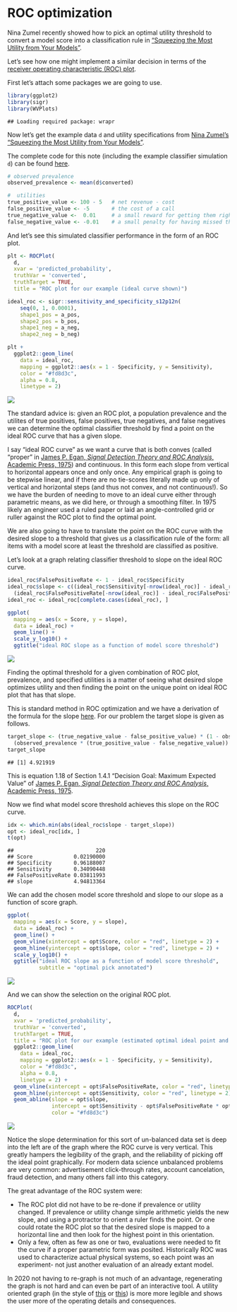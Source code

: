 ROC optimization
================

Nina Zumel recently showed how to pick an optimal utility threshold to
convert a model score into a classification rule in [“Squeezing the Most
Utility from Your
Models”](https://win-vector.com/2020/10/05/squeezing-the-most-utility-from-your-models/).

Let’s see how one might implement a similar decision in terms of the
[receiver operating characteristic (ROC)
plot](https://en.wikipedia.org/wiki/Receiver_operating_characteristic).

First let’s attach some packages we are going to use.

``` r
library(ggplot2)
library(sigr)
library(WVPlots)
```

    ## Loading required package: wrapr

Now let’s get the example data `d` and utility specifications from [Nina
Zumel’s “Squeezing the Most Utility from Your
Models”](https://win-vector.com/2020/10/05/squeezing-the-most-utility-from-your-models/).

The complete code for this note (including the example classifier
simulation `d`) can be found
[here](https://github.com/WinVector/sigr/blob/main/extras/utility_modeling/ROC_optimization.Rmd).

``` r
# observed prevalence
observed_prevalence <- mean(d$converted)

#  utilities
true_positive_value <- 100 - 5   # net revenue - cost
false_positive_value <- -5       # the cost of a call
true_negative_value <-  0.01     # a small reward for getting them right
false_negative_value <- -0.01    # a small penalty for having missed them
```

And let’s see this simulated classifier performance in the form of an
ROC plot.

``` r
plt <- ROCPlot(
  d,
  xvar = 'predicted_probability',
  truthVar = 'converted',
  truthTarget = TRUE,
  title = "ROC plot for our example (ideal curve shown)")

ideal_roc <- sigr::sensitivity_and_specificity_s12p12n(
    seq(0, 1, 0.0001),
    shape1_pos = a_pos,
    shape2_pos = b_pos,
    shape1_neg = a_neg,
    shape2_neg = b_neg)

plt + 
  ggplot2::geom_line(
    data = ideal_roc,
    mapping = ggplot2::aes(x = 1 - Specificity, y = Sensitivity),
    color = "#fd8d3c",
    alpha = 0.8,
    linetype = 2)
```

![](ROC_optimization_files/figure-gfm/unnamed-chunk-4-1.png)<!-- -->

The standard advice is: given an ROC plot, a population prevalence and
the utilites of true positives, false positives, true negatives, and
false negatives we can determine the optimal classifier threshold by
find a point on the ideal ROC curve that has a given slope.

I say “ideal ROC curve” as we want a curve that is both conves (called
“proper” in [James P. Egan, *Signal Detection Theory and ROC
Analysis*, Academic Press,
1975](https://www.amazon.com/SDT/dp/0122328507)) and continuous. In this
form each slope from vertical to horizontal appears once and only once.
Any empirical graph is going to be stepwise linear, and if there are no
tie-scores literally made up only of vertical and horizontal steps (and
thus not convex, and not continuous\!). So we have the burden of needing
to move to an ideal curve either through parametric means, as we did
here, or through a smoothing filter. In 1975 likely an engineer used a
ruled paper or laid an angle-controlled grid or ruller against the ROC
plot to find the optimal point.

We are also going to have to translate the point on the ROC curve with
the desired slope to a threshold that gives us a classification rule of
the form: all items with a model score at least the threshold are
classified as positive.

Let’s look at a graph relating classifier threshold to slope on the
ideal ROC curve.

``` r
ideal_roc$FalsePositiveRate <- 1 - ideal_roc$Specificity
ideal_roc$slope <- c((ideal_roc$Sensitivity[-nrow(ideal_roc)] - ideal_roc$Sensitivity[-1])/
  (ideal_roc$FalsePositiveRate[-nrow(ideal_roc)] - ideal_roc$FalsePositiveRate[-1]), NA)
ideal_roc <- ideal_roc[complete.cases(ideal_roc), ]

ggplot(
  mapping = aes(x = Score, y = slope),
  data = ideal_roc) + 
  geom_line() + 
  scale_y_log10() + 
  ggtitle("ideal ROC slope as a function of model score threshold")
```

![](ROC_optimization_files/figure-gfm/unnamed-chunk-5-1.png)<!-- -->

Finding the optimal threshold for a given combination of ROC plot,
prevalence, and specified utilities is a matter of seeing what desired
slope optimizes utility and then finding the point on the unique point
on ideal ROC plot that has that slope.

This is standard method in ROC optimization and we have a derivation of
the formula for the slope
[here](https://github.com/WinVector/sigr/blob/main/extras/utility_modeling/ROC_utility.ipynb).
For our problem the target slope is given as follows.

``` r
target_slope <- (true_negative_value - false_positive_value) * (1 - observed_prevalence) / 
  (observed_prevalence * (true_positive_value - false_negative_value))
target_slope
```

    ## [1] 4.921919

This is equation 1.18 of Section 1.4.1 “Decision Goal: Maximum Expected
Value” of [James P. Egan, *Signal Detection Theory and ROC Analysis*,
Academic Press, 1975](https://www.amazon.com/SDT/dp/0122328507).

Now we find what model score threshold achieves this slope on the ROC
curve.

``` r
idx <- which.min(abs(ideal_roc$slope - target_slope))
opt <- ideal_roc[idx, ]
t(opt)
```

    ##                          220
    ## Score             0.02190000
    ## Specificity       0.96188007
    ## Sensitivity       0.34090448
    ## FalsePositiveRate 0.03811993
    ## slope             4.94813364

We can add the chosen model score threshold and slope to our slope as a
function of score graph.

``` r
ggplot(
  mapping = aes(x = Score, y = slope),
  data = ideal_roc) + 
  geom_line() + 
  geom_vline(xintercept = opt$Score, color = "red", linetype = 2) + 
  geom_hline(yintercept = opt$slope, color = "red", linetype = 2) + 
  scale_y_log10() + 
  ggtitle("ideal ROC slope as a function of model score threshold",
          subtitle = "optimal pick annotated")
```

![](ROC_optimization_files/figure-gfm/unnamed-chunk-8-1.png)<!-- -->

And we can show the selection on the original ROC plot.

``` r
ROCPlot(
  d,
  xvar = 'predicted_probability',
  truthVar = 'converted',
  truthTarget = TRUE,
  title = "ROC plot for our example (estimated optimal ideal point and slope shown)") + 
  ggplot2::geom_line(
    data = ideal_roc,
    mapping = ggplot2::aes(x = 1 - Specificity, y = Sensitivity),
    color = "#fd8d3c",
    alpha = 0.8,
    linetype = 2) + 
  geom_vline(xintercept = opt$FalsePositiveRate, color = "red", linetype = 2) + 
  geom_hline(yintercept = opt$Sensitivity, color = "red", linetype = 2) +
  geom_abline(slope = opt$slope, 
              intercept = opt$Sensitivity - opt$FalsePositiveRate * opt$slope,
              color = "#fd8d3c")
```

![](ROC_optimization_files/figure-gfm/unnamed-chunk-9-1.png)<!-- -->

Notice the slope determination for this sort of un-balanced data set is
deep into the left are of the graph where the ROC curve is very
vertical. This greatly hampers the legibility of the graph, and the
reliability of picking off the ideal point graphically. For modern data
science unbalanced problems are very common: advertisement click-through
rates, account cancelation, fraud detection, and many others fall into
this category.

The great advantage of the ROC system were:

  - The ROC plot did not have to be re-done if prevalence or utility
    changed. If prevalence or utility change simple arithmetic yields
    the new slope, and using a protractor to orient a ruler finds the
    point. Or one could rotate the ROC plot so that the desired slope is
    mapped to a horizontal line and then look for the highest point in
    this orientation.
  - Only a few, often as few as one or two, evaluations were needed to
    fit the curve if a proper parametric form was posited. Historically
    ROC was used to characterize actual physical systems, so each point
    was an experiment- not just another evaluation of an already extant
    model.

In 2020 not having to re-graph is not much of an advantage, regenerating
the graph is not hard and can even be part of an interactive tool. A
utility oriented graph (in the style of
[this](https://win-vector.com/2020/10/09/estimating-uncertainty-of-utility-curves/)
or
[this](https://win-vector.com/2020/10/05/squeezing-the-most-utility-from-your-models/))
is more more legible and shows the user more of the operating details
and consequences.
